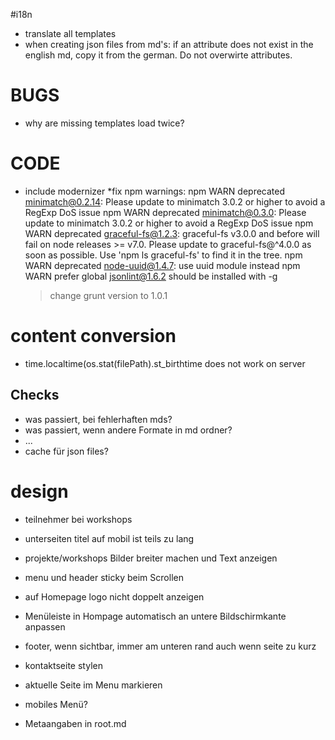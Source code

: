 #i18n
* translate all templates
* when creating json files from md's: if an attribute does not exist in the english md, copy it from the german. Do not overwirte attributes.

# BUGS
* why are missing templates load twice?

# CODE
* include modernizer
*fix npm warnings:
	npm WARN deprecated minimatch@0.2.14: Please update to minimatch 3.0.2 or higher to avoid a RegExp DoS issue
	npm WARN deprecated minimatch@0.3.0: Please update to minimatch 3.0.2 or higher to avoid a RegExp DoS issue
	npm WARN deprecated graceful-fs@1.2.3: graceful-fs v3.0.0 and before will fail on node releases >= v7.0. Please update to graceful-fs@^4.0.0 as soon as possible. Use 'npm ls graceful-fs' to find it in the tree.
	npm WARN deprecated node-uuid@1.4.7: use uuid module instead
	npm WARN prefer global jsonlint@1.6.2 should be installed with -g
	> change grunt version to 1.0.1
	> 


# content conversion
* time.localtime(os.stat(filePath).st_birthtime does not work on server

## Checks
* was passiert, bei fehlerhaften mds?
* was passiert, wenn andere Formate in md ordner?
* ...
* cache für json files?

# design
* teilnehmer bei workshops
* unterseiten titel auf mobil ist teils zu lang
* projekte/workshops Bilder breiter machen und Text anzeigen
* menu und header sticky beim Scrollen
* auf Homepage logo nicht doppelt anzeigen
* Menüleiste in Hompage automatisch an untere Bildschirmkante anpassen
* footer, wenn sichtbar, immer am unteren rand auch wenn seite zu kurz
* kontaktseite stylen
* aktuelle Seite im Menu markieren
* mobiles Menü?

* Metaangaben in root.md